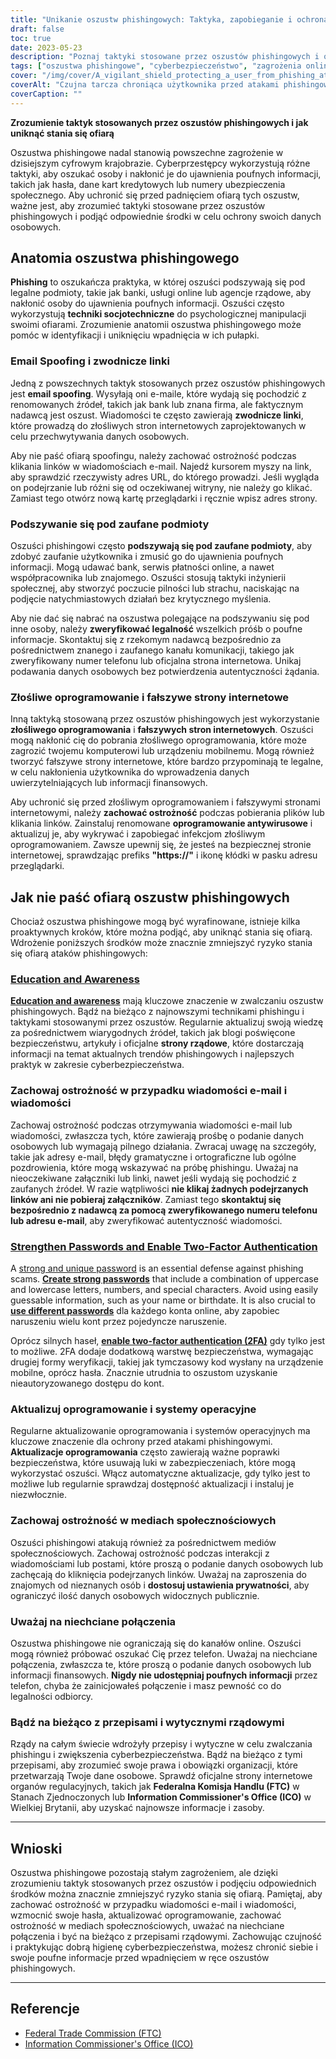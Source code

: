 ```yaml
---
title: "Unikanie oszustw phishingowych: Taktyka, zapobieganie i ochrona"
draft: false
toc: true
date: 2023-05-23
description: "Poznaj taktyki stosowane przez oszustów phishingowych i odkryj skuteczne strategie ochrony przed staniem się ofiarą."
tags: ["oszustwa phishingowe", "cyberbezpieczeństwo", "zagrożenia online", "Email spoofing", "inżynieria społeczna", "ochrona przed złośliwym oprogramowaniem", "bezpieczeństwo online", "bezpieczeństwo danych", "kradzież tożsamości", "bezpieczeństwo hasła", "uwierzytelnianie dwuskładnikowe", "aktualizacje oprogramowania", "regulacje rządowe", "prywatność online", "świadomość cybernetyczna", "oszustwo cyfrowe", "świadomość phishingu", "Bezpieczeństwo w mediach społecznościowych", "oszustwa internetowe", "Zapobieganie cyberprzestępczości"]
cover: "/img/cover/A_vigilant_shield_protecting_a_user_from_phishing_attacks.png"
coverAlt: "Czujna tarcza chroniąca użytkownika przed atakami phishingowymi"
coverCaption: ""
---
```


**Zrozumienie taktyk stosowanych przez oszustów phishingowych i jak uniknąć stania się ofiarą**

Oszustwa phishingowe nadal stanowią powszechne zagrożenie w dzisiejszym cyfrowym krajobrazie. Cyberprzestępcy wykorzystują różne taktyki, aby oszukać osoby i nakłonić je do ujawnienia poufnych informacji, takich jak hasła, dane kart kredytowych lub numery ubezpieczenia społecznego. Aby uchronić się przed padnięciem ofiarą tych oszustw, ważne jest, aby zrozumieć taktyki stosowane przez oszustów phishingowych i podjąć odpowiednie środki w celu ochrony swoich danych osobowych.

## Anatomia oszustwa phishingowego

**Phishing** to oszukańcza praktyka, w której oszuści podszywają się pod legalne podmioty, takie jak banki, usługi online lub agencje rządowe, aby nakłonić osoby do ujawnienia poufnych informacji. Oszuści często wykorzystują **techniki socjotechniczne** do psychologicznej manipulacji swoimi ofiarami. Zrozumienie anatomii oszustwa phishingowego może pomóc w identyfikacji i uniknięciu wpadnięcia w ich pułapki.

### Email Spoofing i zwodnicze linki

Jedną z powszechnych taktyk stosowanych przez oszustów phishingowych jest **email spoofing**. Wysyłają oni e-maile, które wydają się pochodzić z renomowanych źródeł, takich jak bank lub znana firma, ale faktycznym nadawcą jest oszust. Wiadomości te często zawierają **zwodnicze linki**, które prowadzą do złośliwych stron internetowych zaprojektowanych w celu przechwytywania danych osobowych.

Aby nie paść ofiarą spoofingu, należy zachować ostrożność podczas klikania linków w wiadomościach e-mail. Najedź kursorem myszy na link, aby sprawdzić rzeczywisty adres URL, do którego prowadzi. Jeśli wygląda on podejrzanie lub różni się od oczekiwanej witryny, nie należy go klikać. Zamiast tego otwórz nową kartę przeglądarki i ręcznie wpisz adres strony.

### Podszywanie się pod zaufane podmioty

Oszuści phishingowi często **podszywają się pod zaufane podmioty**, aby zdobyć zaufanie użytkownika i zmusić go do ujawnienia poufnych informacji. Mogą udawać bank, serwis płatności online, a nawet współpracownika lub znajomego. Oszuści stosują taktyki inżynierii społecznej, aby stworzyć poczucie pilności lub strachu, naciskając na podjęcie natychmiastowych działań bez krytycznego myślenia.

Aby nie dać się nabrać na oszustwa polegające na podszywaniu się pod inne osoby, należy **zweryfikować legalność** wszelkich próśb o poufne informacje. Skontaktuj się z rzekomym nadawcą bezpośrednio za pośrednictwem znanego i zaufanego kanału komunikacji, takiego jak zweryfikowany numer telefonu lub oficjalna strona internetowa. Unikaj podawania danych osobowych bez potwierdzenia autentyczności żądania.

### Złośliwe oprogramowanie i fałszywe strony internetowe

Inną taktyką stosowaną przez oszustów phishingowych jest wykorzystanie **złośliwego oprogramowania** i **fałszywych stron internetowych**. Oszuści mogą nakłonić cię do pobrania złośliwego oprogramowania, które może zagrozić twojemu komputerowi lub urządzeniu mobilnemu. Mogą również tworzyć fałszywe strony internetowe, które bardzo przypominają te legalne, w celu nakłonienia użytkownika do wprowadzenia danych uwierzytelniających lub informacji finansowych.

Aby uchronić się przed złośliwym oprogramowaniem i fałszywymi stronami internetowymi, należy **zachować ostrożność** podczas pobierania plików lub klikania linków. Zainstaluj renomowane **oprogramowanie antywirusowe** i aktualizuj je, aby wykrywać i zapobiegać infekcjom złośliwym oprogramowaniem. Zawsze upewnij się, że jesteś na bezpiecznej stronie internetowej, sprawdzając prefiks **"https://"** i ikonę kłódki w pasku adresu przeglądarki.

## Jak nie paść ofiarą oszustw phishingowych

Chociaż oszustwa phishingowe mogą być wyrafinowane, istnieje kilka proaktywnych kroków, które można podjąć, aby uniknąć stania się ofiarą. Wdrożenie poniższych środków może znacznie zmniejszyć ryzyko stania się ofiarą ataków phishingowych:

### [Education and Awareness](https://simeononsecurity.ch/articles/how-to-build-and-manage-an-effective-cybersecurity-awareness-training-program/)

[**Education and awareness**](https://simeononsecurity.ch/articles/how-to-build-and-manage-an-effective-cybersecurity-awareness-training-program/) mają kluczowe znaczenie w zwalczaniu oszustw phishingowych. Bądź na bieżąco z najnowszymi technikami phishingu i taktykami stosowanymi przez oszustów. Regularnie aktualizuj swoją wiedzę za pośrednictwem wiarygodnych źródeł, takich jak blogi poświęcone bezpieczeństwu, artykuły i oficjalne **strony rządowe**, które dostarczają informacji na temat aktualnych trendów phishingowych i najlepszych praktyk w zakresie cyberbezpieczeństwa.

### Zachowaj ostrożność w przypadku wiadomości e-mail i wiadomości

Zachowaj ostrożność podczas otrzymywania wiadomości e-mail lub wiadomości, zwłaszcza tych, które zawierają prośbę o podanie danych osobowych lub wymagają pilnego działania. Zwracaj uwagę na szczegóły, takie jak adresy e-mail, błędy gramatyczne i ortograficzne lub ogólne pozdrowienia, które mogą wskazywać na próbę phishingu. Uważaj na nieoczekiwane załączniki lub linki, nawet jeśli wydają się pochodzić z zaufanych źródeł. W razie wątpliwości **nie klikaj żadnych podejrzanych linków ani nie pobieraj załączników**. Zamiast tego **skontaktuj się bezpośrednio z nadawcą za pomocą zweryfikowanego numeru telefonu lub adresu e-mail**, aby zweryfikować autentyczność wiadomości.

### [Strengthen Passwords and Enable Two-Factor Authentication](https://simeononsecurity.ch/articles/what-are-the-diferent-kinds-of-factors-in-mfa/)

A [strong and unique password](https://simeononsecurity.ch/articles/the-importance-of-password-security-and-best-practices/) is an essential defense against phishing scams. [**Create strong passwords**](https://simeononsecurity.ch/articles/the-importance-of-password-security-and-best-practices/) that include a combination of uppercase and lowercase letters, numbers, and special characters. Avoid using easily guessable information, such as your name or birthdate. It is also crucial to [**use different passwords**](https://simeononsecurity.ch/articles/bitwarden-and-keepassxc-vs-the-rest/) dla każdego konta online, aby zapobiec naruszeniu wielu kont przez pojedyncze naruszenie.

Oprócz silnych haseł, [**enable two-factor authentication (2FA)**](https://simeononsecurity.ch/articles/what-are-the-diferent-kinds-of-factors-in-mfa/) gdy tylko jest to możliwe. 2FA dodaje dodatkową warstwę bezpieczeństwa, wymagając drugiej formy weryfikacji, takiej jak tymczasowy kod wysłany na urządzenie mobilne, oprócz hasła. Znacznie utrudnia to oszustom uzyskanie nieautoryzowanego dostępu do kont.

### Aktualizuj oprogramowanie i systemy operacyjne

Regularne aktualizowanie oprogramowania i systemów operacyjnych ma kluczowe znaczenie dla ochrony przed atakami phishingowymi. **Aktualizacje oprogramowania** często zawierają ważne poprawki bezpieczeństwa, które usuwają luki w zabezpieczeniach, które mogą wykorzystać oszuści. Włącz automatyczne aktualizacje, gdy tylko jest to możliwe lub regularnie sprawdzaj dostępność aktualizacji i instaluj je niezwłocznie.

### Zachowaj ostrożność w mediach społecznościowych

Oszuści phishingowi atakują również za pośrednictwem mediów społecznościowych. Zachowaj ostrożność podczas interakcji z wiadomościami lub postami, które proszą o podanie danych osobowych lub zachęcają do kliknięcia podejrzanych linków. Uważaj na zaproszenia do znajomych od nieznanych osób i **dostosuj ustawienia prywatności**, aby ograniczyć ilość danych osobowych widocznych publicznie.

### Uważaj na niechciane połączenia

Oszustwa phishingowe nie ograniczają się do kanałów online. Oszuści mogą również próbować oszukać Cię przez telefon. Uważaj na niechciane połączenia, zwłaszcza te, które proszą o podanie danych osobowych lub informacji finansowych. **Nigdy nie udostępniaj poufnych informacji** przez telefon, chyba że zainicjowałeś połączenie i masz pewność co do legalności odbiorcy.

### Bądź na bieżąco z przepisami i wytycznymi rządowymi

Rządy na całym świecie wdrożyły przepisy i wytyczne w celu zwalczania phishingu i zwiększenia cyberbezpieczeństwa. Bądź na bieżąco z tymi przepisami, aby zrozumieć swoje prawa i obowiązki organizacji, które przetwarzają Twoje dane osobowe. Sprawdź oficjalne strony internetowe organów regulacyjnych, takich jak **Federalna Komisja Handlu (FTC)** w Stanach Zjednoczonych lub **Information Commissioner's Office (ICO)** w Wielkiej Brytanii, aby uzyskać najnowsze informacje i zasoby.

______

## Wnioski

Oszustwa phishingowe pozostają stałym zagrożeniem, ale dzięki zrozumieniu taktyk stosowanych przez oszustów i podjęciu odpowiednich środków można znacznie zmniejszyć ryzyko stania się ofiarą. Pamiętaj, aby zachować ostrożność w przypadku wiadomości e-mail i wiadomości, wzmocnić swoje hasła, aktualizować oprogramowanie, zachować ostrożność w mediach społecznościowych, uważać na niechciane połączenia i być na bieżąco z przepisami rządowymi. Zachowując czujność i praktykując dobrą higienę cyberbezpieczeństwa, możesz chronić siebie i swoje poufne informacje przed wpadnięciem w ręce oszustów phishingowych.

______

## Referencje

- [Federal Trade Commission (FTC)](https://www.ftc.gov/)
- [Information Commissioner's Office (ICO)](https://ico.org.uk/)
